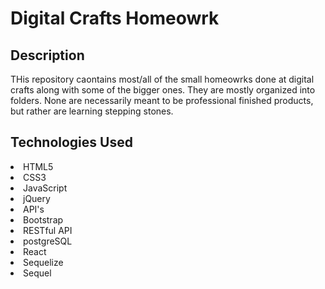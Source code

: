 <h1>Digital Crafts Homeowrk</h1>

<h2>Description</h2>
THis repository caontains most/all of the small homeowrks done at digital crafts along with some of the bigger ones. They are mostly organized into folders. None are necessarily meant to be professional finished products, but rather are learning stepping stones.
<h2>Technologies Used</h2>
<li>HTML5</li>
<li>CSS3</li>
<li>JavaScript</li>
<li>jQuery</li>
<li>API's</li>
<li>Bootstrap</li>
<li>RESTful API</li>
<li>postgreSQL</li>
<li>React</li>
<li>Sequelize</li>
<li>Sequel</li>
